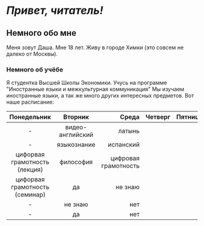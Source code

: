 # ***Привет, читатель!***
## Немного обо мне 
Меня зовут Даша. Мне 18 лет. Живу в городе Химки (это совсем не далеко от Москвы). 
### Немного об учёбе
Я студентка Высшей Школы Экономики. Учусь на программе "Иностранные языки и межкультурная коммуникация" Мы изучаем иностранные языки, а так же много других интересных предметов. Вот наше расписание: 

Понедельник|Вторник|Среда|Четверг|Пятница
:---:|:---:|---:|---|:---:
- |видео-английский|латынь
- |языкознание|испанский
цифорвая грамотность (лекция)|философия|цифровая грамотность
цифорвая грамотность (семинар)|да|не знаю
- |не знаю|нет
- |да|нет

